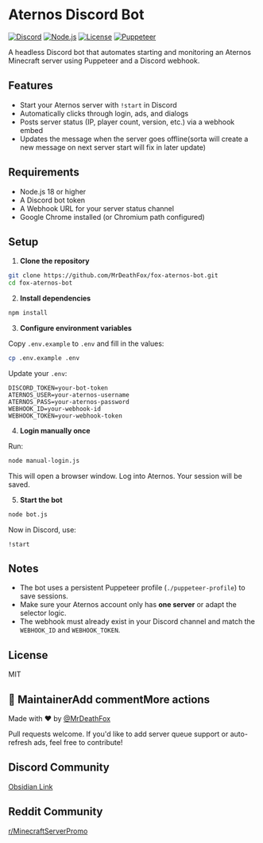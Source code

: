 
# Aternos Discord Bot

[![Discord](https://img.shields.io/badge/Discord-Bot-5865F2?logo=discord&logoColor=white)](https://discord.com)
[![Node.js](https://img.shields.io/badge/Node.js-18.x-green?logo=node.js)](https://nodejs.org/)
[![License](https://img.shields.io/badge/License-MIT-blue.svg)](LICENSE)
[![Puppeteer](https://img.shields.io/badge/Powered%20by-Puppeteer-40c4ff?logo=puppeteer&logoColor=black)](https://pptr.dev/)

A headless Discord bot that automates starting and monitoring an Aternos Minecraft server using Puppeteer and a Discord webhook.

## Features

- Start your Aternos server with `!start` in Discord
- Automatically clicks through login, ads, and dialogs
- Posts server status (IP, player count, version, etc.) via a webhook embed
- Updates the message when the server goes offline(sorta will create a new message on next server start will fix in later update)

## Requirements

- Node.js 18 or higher
- A Discord bot token
- A Webhook URL for your server status channel
- Google Chrome installed (or Chromium path configured)

## Setup

1. **Clone the repository**

```bash
git clone https://github.com/MrDeathFox/fox-aternos-bot.git
cd fox-aternos-bot
```

2. **Install dependencies**

```bash
npm install
```

3. **Configure environment variables**

Copy `.env.example` to `.env` and fill in the values:

```bash
cp .env.example .env
```

Update your `.env`:

```
DISCORD_TOKEN=your-bot-token
ATERNOS_USER=your-aternos-username
ATERNOS_PASS=your-aternos-password
WEBHOOK_ID=your-webhook-id
WEBHOOK_TOKEN=your-webhook-token
```

4. **Login manually once**

Run:

```bash
node manual-login.js
```

This will open a browser window. Log into Aternos. Your session will be saved.

5. **Start the bot**

```bash
node bot.js
```

Now in Discord, use:

```
!start
```

## Notes

- The bot uses a persistent Puppeteer profile (`./puppeteer-profile`) to save sessions.
- Make sure your Aternos account only has **one server** or adapt the selector logic.
- The webhook must already exist in your Discord channel and match the `WEBHOOK_ID` and `WEBHOOK_TOKEN`.

## License

MIT

## 🤝 MaintainerAdd commentMore actions

Made with ❤️ by [@MrDeathFox](https://github.com/MrDeathFox)

Pull requests welcome. If you'd like to add server queue support or auto-refresh ads, feel free to contribute!

## Discord Community
[Obsidian Link](https://discord.gg/mKMm5a5CCK)

## Reddit Community
[r/MinecraftServerPromo](https://www.reddit.com/r/MinecraftServerPromo/)
